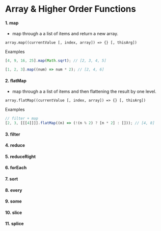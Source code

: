 # Array & Higher Order Functions

#### 1. map

- map through a a list of items and return a new array.

```
array.map((currentValue [, index, array]) => {} [, thisArg])
```

Examples

```js
[4, 9, 16, 25].map(Math.sqrt); // [2, 3, 4, 5]
```

```js
[1, 2, 3].map((num) => num * 2); // [2, 4, 6]
```

#### 2. flatMap

- map through a a list of items and then flattening the result by one level.

```
array.flatMap((currentValue [, index, array]) => {} [, thisArg])
```

Examples

```js
// filter + map
[2, 3, [[[4]]]].flatMap((n) => (!(n % 2) ? [n * 2] : [])); // [4, 8]
```

#### 3. filter

#### 4. reduce

#### 5. reduceRight

#### 6. forEach

#### 7. sort

#### 8. every

#### 9. some

#### 10. slice

#### 11. splice
